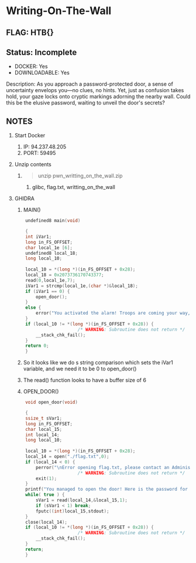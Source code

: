 # Writing-On-The-Wall

## FLAG: HTB{}

## Status: Incomplete

+ DOCKER: Yes
+ DOWNLOADABLE: Yes

Description: As you approach a password-protected door, a sense of uncertainty envelops you—no clues, no hints. Yet, just as confusion takes hold, your gaze locks onto cryptic markings adorning the nearby wall. Could this be the elusive password, waiting to unveil the door's secrets?

## NOTES

1. Start Docker
   1. IP: 94.237.48.205
   2. PORT: 59495
2. Unzip contents
   1. > unzip pwn_writting_on_the_wall.zip
      1. glibc, flag.txt, writting_on_the_wall
3. GHIDRA
   1. MAIN()

    ```c
        undefined8 main(void)

        {
        int iVar1;
        long in_FS_OFFSET;
        char local_1e [6];
        undefined8 local_18;
        long local_10;
        
        local_10 = *(long *)(in_FS_OFFSET + 0x28);
        local_18 = 0x2073736170743377;
        read(0,local_1e,7);
        iVar1 = strcmp(local_1e,(char *)&local_18);
        if (iVar1 == 0) {
            open_door();
        }
        else {
            error("You activated the alarm! Troops are coming your way, RUN!\n");
        }
        if (local_10 != *(long *)(in_FS_OFFSET + 0x28)) {
                            /* WARNING: Subroutine does not return */
            __stack_chk_fail();
        }
        return 0;
        }
    ```

    2. So it looks like we do s string comparison which sets the iVar1 variable, and we need it to be 0 to open_door()
    3. The read() function looks to have a buffer size of 6

   2. OPEN_DOOR()

    ```c
        void open_door(void)

        {
        ssize_t sVar1;
        long in_FS_OFFSET;
        char local_15;
        int local_14;
        long local_10;
        
        local_10 = *(long *)(in_FS_OFFSET + 0x28);
        local_14 = open("./flag.txt",0);
        if (local_14 < 0) {
            perror("\nError opening flag.txt, please contact an Administrator.\n");
                            /* WARNING: Subroutine does not return */
            exit(1);
        }
        printf("You managed to open the door! Here is the password for the next one: ");
        while( true ) {
            sVar1 = read(local_14,&local_15,1);
            if (sVar1 < 1) break;
            fputc((int)local_15,stdout);
        }
        close(local_14);
        if (local_10 != *(long *)(in_FS_OFFSET + 0x28)) {
                            /* WARNING: Subroutine does not return */
            __stack_chk_fail();
        }
        return;
        }
    ```
